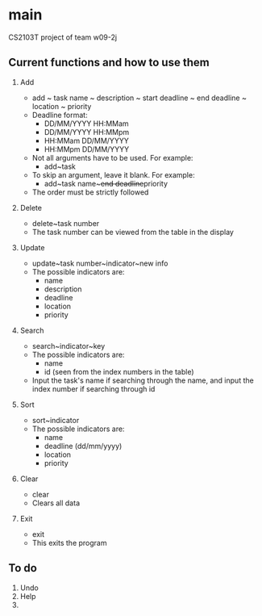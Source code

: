 main
====

CS2103T project of team w09-2j

Current functions and how to use them 
--------------

1. Add
	- add ~ task name ~ description ~ start deadline ~ end deadline ~ location ~ priority
 	- Deadline format: 
		- DD/MM/YYYY HH:MMam
		- DD/MM/YYYY HH:MMpm
		- HH:MMam DD/MM/YYYY
		- HH:MMpm DD/MM/YYYY
	- Not all arguments have to be used. For example:
	   	- add~task
	- To skip an argument, leave it blank. For example:
		- add~task name~~~end deadline~~priority
	- The order must be strictly followed
  

2. Delete
  	- delete~task number
  	- The task number can be viewed from the table in the display

3. Update
  	- update~task number~indicator~new info
  	- The possible indicators are:
	  	- name
	  	- description
	  	- deadline
	  	- location
	  	- priority

4. Search
	- search~indicator~key
	- The possible indicators are:
		- name
		- id (seen from the index numbers in the table)
	- Input the task's name if searching through the name, and input the index number if searching through id

5. Sort
	- sort~indicator
	- The possible indicators are:
		- name
		- deadline (dd/mm/yyyy)
		- location
		- priority
	
6. Clear
  	- clear
  	- Clears all data
  
7. Exit
  	- exit
  	- This exits the program

To do 
--------------
1. Undo
2. Help
3. 